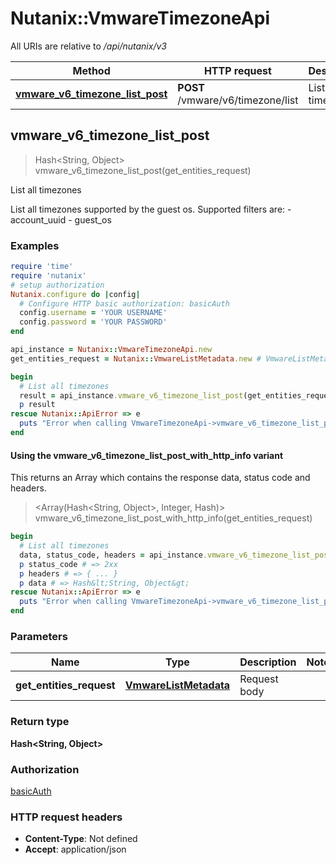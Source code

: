 # Nutanix::VmwareTimezoneApi

All URIs are relative to */api/nutanix/v3*

| Method | HTTP request | Description |
| ------ | ------------ | ----------- |
| [**vmware_v6_timezone_list_post**](VmwareTimezoneApi.md#vmware_v6_timezone_list_post) | **POST** /vmware/v6/timezone/list | List all timezones |


## vmware_v6_timezone_list_post

> Hash&lt;String, Object&gt; vmware_v6_timezone_list_post(get_entities_request)

List all timezones

List all timezones supported by the guest os. Supported filters are: - account_uuid - guest_os 

### Examples

```ruby
require 'time'
require 'nutanix'
# setup authorization
Nutanix.configure do |config|
  # Configure HTTP basic authorization: basicAuth
  config.username = 'YOUR USERNAME'
  config.password = 'YOUR PASSWORD'
end

api_instance = Nutanix::VmwareTimezoneApi.new
get_entities_request = Nutanix::VmwareListMetadata.new # VmwareListMetadata | Request body

begin
  # List all timezones
  result = api_instance.vmware_v6_timezone_list_post(get_entities_request)
  p result
rescue Nutanix::ApiError => e
  puts "Error when calling VmwareTimezoneApi->vmware_v6_timezone_list_post: #{e}"
end
```

#### Using the vmware_v6_timezone_list_post_with_http_info variant

This returns an Array which contains the response data, status code and headers.

> <Array(Hash&lt;String, Object&gt;, Integer, Hash)> vmware_v6_timezone_list_post_with_http_info(get_entities_request)

```ruby
begin
  # List all timezones
  data, status_code, headers = api_instance.vmware_v6_timezone_list_post_with_http_info(get_entities_request)
  p status_code # => 2xx
  p headers # => { ... }
  p data # => Hash&lt;String, Object&gt;
rescue Nutanix::ApiError => e
  puts "Error when calling VmwareTimezoneApi->vmware_v6_timezone_list_post_with_http_info: #{e}"
end
```

### Parameters

| Name | Type | Description | Notes |
| ---- | ---- | ----------- | ----- |
| **get_entities_request** | [**VmwareListMetadata**](VmwareListMetadata.md) | Request body |  |

### Return type

**Hash&lt;String, Object&gt;**

### Authorization

[basicAuth](../README.md#basicAuth)

### HTTP request headers

- **Content-Type**: Not defined
- **Accept**: application/json

